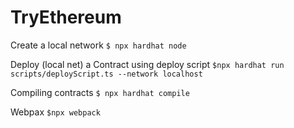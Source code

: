 # TryEthereum


Create a local network
```$ npx hardhat node ```

Deploy (local net) a Contract using deploy script
```$npx hardhat run scripts/deployScript.ts --network localhost```

Compiling contracts
``` $ npx hardhat compile ```

Webpax
```$npx webpack```